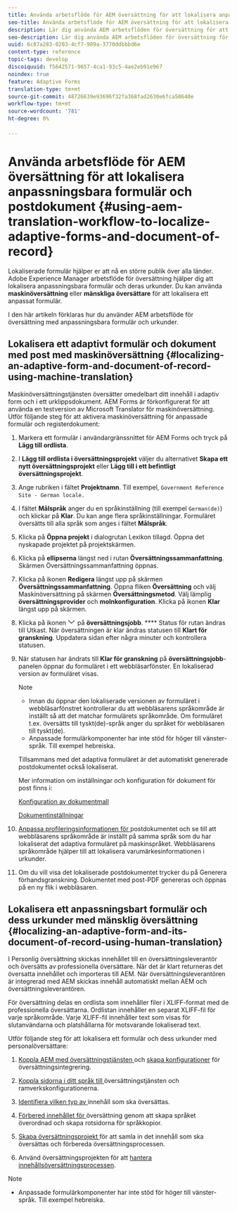 ```yaml
---
title: Använda arbetsflöde för AEM översättning för att lokalisera anpassningsbara formulär och urkunder
seo-title: Använda arbetsflöde för AEM översättning för att lokalisera anpassningsbara formulär och urkunder
description: Lär dig använda AEM arbetsflöden för översättning för att lokalisera adaptiva formulär och urkunder.
seo-description: Lär dig använda AEM arbetsflöden för översättning för att lokalisera adaptiva formulär och urkunder.
uuid: 6c87a283-0203-4cf7-989a-3770ddbbbd6e
content-type: reference
topic-tags: develop
discoiquuid: f5642571-9657-4ca1-93c5-4ae2eb91e967
noindex: true
feature: Adaptive Forms
translation-type: tm+mt
source-git-commit: 48726639e93696f32fa368fad2630e6fca50640e
workflow-type: tm+mt
source-wordcount: '781'
ht-degree: 0%

---
```



# Använda arbetsflöde för AEM översättning för att lokalisera anpassningsbara formulär och postdokument {#using-aem-translation-workflow-to-localize-adaptive-forms-and-document-of-record}

Lokaliserade formulär hjälper er att nå en större publik över alla länder. Adobe Experience Manager arbetsflöde för översättning hjälper dig att lokalisera anpassningsbara formulär och deras urkunder. Du kan använda **maskinöversättning** eller **mänskliga översättare** för att lokalisera ett anpassat formulär.

I den här artikeln förklaras hur du använder AEM arbetsflöde för översättning med anpassningsbara formulär och urkunder.

## Lokalisera ett adaptivt formulär och dokument med post med maskinöversättning {#localizing-an-adaptive-form-and-document-of-record-using-machine-translation}

Maskinöversättningstjänsten översätter omedelbart ditt innehåll i adaptiv form och i ett urklippsdokument. AEM Forms är förkonfigurerat för att använda en testversion av Microsoft Translator för maskinöversättning. Utför följande steg för att aktivera maskinöversättning för anpassade formulär och registerdokument:

1. Markera ett formulär i användargränssnittet för AEM Forms och tryck på **Lägg till ordlista**.
1. I **Lägg till ordlista i översättningsprojekt** väljer du alternativet **Skapa ett nytt översättningsprojekt** eller **Lägg till i ett befintligt översättningsprojekt**.
1. Ange rubriken i fältet **Projektnamn**. Till exempel, `Government Reference Site - German locale.`
1. I fältet **Målspråk** anger du en språkinställning (till exempel `German(de)`) och klickar på **Klar**. Du kan ange flera språkinställningar. Formuläret översätts till alla språk som anges i fältet **Målspråk**.
1. Klicka på **Öppna projekt** i dialogrutan Lexikon tillagd. Öppna det nyskapade projektet på projektskärmen.
1. Klicka på **ellipserna** längst ned i rutan **Översättningssammanfattning**. Skärmen Översättningssammanfattning öppnas.
1. Klicka på ikonen **Redigera** längst upp på skärmen **Översättningssammanfattning**. Öppna fliken **Översättning** och välj Maskinöversättning på skärmen **Översättningsmetod**. Välj lämplig **översättningsprovider** och **molnkonfiguration**. Klicka på ikonen **Klar** längst upp på skärmen.
1. Klicka på ikonen ![aem62forms_download](assets/aem62forms_downarrow.png) på **översättningsjobb**. **** Status för rutan ändras till Utkast. När översättningen är klar ändras statusen till **Klart för granskning**. Uppdatera sidan efter några minuter och kontrollera statusen.
1. När statusen har ändrats till **Klar för granskning** på **översättningsjobb**-panelen öppnar du formuläret i ett webbläsarfönster. En lokaliserad version av formuläret visas.

   >[!NOTE]
   >
   >* Innan du öppnar den lokaliserade versionen av formuläret i webbläsarfönstret kontrollerar du att webbläsarens språkområde är inställt så att det matchar formulärets språkområde. Om formuläret t.ex. översätts till tyskt(de)-språk anger du språket för webbläsaren till tyskt(de).
   >* Anpassade formulärkomponenter har inte stöd för höger till vänster-språk. Till exempel hebreiska.


   Tillsammans med det adaptiva formuläret är det automatiskt genererade postdokumentet också lokaliserat.

   Mer information om inställningar och konfiguration för dokument för post finns i:

   [Konfiguration av dokumentmall](/help/forms/using/generate-document-of-record-for-non-xfa-based-adaptive-forms.md#p-document-of-record-template-configuration-p)

   [Dokumentinställningar](/help/forms/using/generate-document-of-record-for-non-xfa-based-adaptive-forms.md#p-document-of-record-settings-p)

1. [Anpassa profileringsinformationen för ](/help/forms/using/generate-document-of-record-for-non-xfa-based-adaptive-forms.md) postdokumentet och se till att webbläsarens språkområde är inställt på samma språk som du har lokaliserat det adaptiva formuläret på maskinspråket. Webbläsarens språkområde hjälper till att lokalisera varumärkesinformationen i urkunder.
1. Om du vill visa det lokaliserade postdokumentet trycker du på Generera förhandsgranskning. Dokumentet med post-PDF genereras och öppnas på en ny flik i webbläsaren.

## Lokalisera ett anpassningsbart formulär och dess urkunder med mänsklig översättning {#localizing-an-adaptive-form-and-its-document-of-record-using-human-translation}

I Personlig översättning skickas innehållet till en översättningsleverantör och översätts av professionella översättare. När det är klart returneras det översatta innehållet och importeras till AEM. När översättningsleverantören är integrerad med AEM skickas innehåll automatiskt mellan AEM och översättningsleverantören.

För översättning delas en ordlista som innehåller filer i XLIFF-format med de professionella översättarna. Ordlistan innehåller en separat XLIFF-fil för varje språkområde. Varje XLIFF-fil innehåller text som visas för slutanvändarna och platshållarna för motsvarande lokaliserad text.

Utför följande steg för att lokalisera ett formulär och dess urkunder med personalöversättare:

1. [Koppla AEM med översättningstjänsten ](/help/sites-administering/tc-tic.md) och  [skapa konfigurationer](/help/sites-administering/tc-tic.md) för översättningsintegrering.

1. [Koppla sidorna i ditt språk till ](/help/sites-administering/tc-tic.md) översättningstjänsten och ramverkskonfigurationerna.

1. [Identifiera vilken typ av ](/help/sites-administering/tc-rules.md) innehåll som ska översättas.

1. [Förbered innehållet för ](/help/sites-administering/tc-prep.md) översättning genom att skapa språket överordnad och skapa rotsidorna för språkkopior.

1. [Skapa översättningsprojekt ](/help/sites-administering/tc-manage.md) för att samla in det innehåll som ska översättas och förbereda översättningsprocessen.

1. Använd översättningsprojekten för att [hantera innehållsöversättningsprocessen](/help/sites-administering/tc-manage.md).

>[!NOTE]
>
>* Anpassade formulärkomponenter har inte stöd för höger till vänster-språk. Till exempel hebreiska.

>



